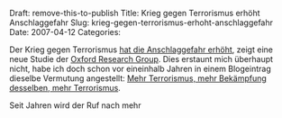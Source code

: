 Draft: remove-this-to-publish
Title: Krieg gegen Terrorismus erhöht Anschlaggefahr
Slug: krieg-gegen-terrorismus-erhoht-anschlaggefahr
Date: 2007-04-12
Categories:

Der Krieg gegen Terrorismus [hat die Anschlaggefahr erhöht](http://www.baz.ch/news/rss.cfm?objectid=E08CCB59-1422-0CEF-705A697511A4A5D4), zeigt eine neue Studie der [Oxford Research Group](http://www.oxfordresearchgroup.org.uk/). Dies erstaunt mich überhaupt nicht, habe ich doch schon vor eineinhalb Jahren in einem Blogeintrag dieselbe Vermutung angestellt: [Mehr Terrorismus, mehr Bekämpfung desselben, mehr Terrorismus](http://spinlock.ch/blog/2005/10/01/mehr-terrorismus-mehr-bekampfung-desselben-mehr-terrorismus/).

Seit Jahren wird der Ruf nach mehr
